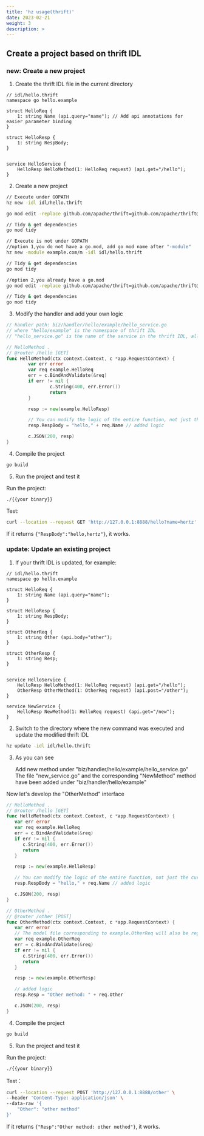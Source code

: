 ```yaml
---
title: 'hz usage(thrift)'
date: 2023-02-21
weight: 3
description: >
---
```

## Create a project based on thrift IDL

### new: Create a new project

1. Create the thrift IDL file in the current directory

```thrift
// idl/hello.thrift
namespace go hello.example

struct HelloReq {
    1: string Name (api.query="name"); // Add api annotations for easier parameter binding
}

struct HelloResp {
    1: string RespBody;
}


service HelloService {
    HelloResp HelloMethod(1: HelloReq request) (api.get="/hello");
}
```

2. Create a new project

```bash
// Execute under GOPATH
hz new -idl idl/hello.thrift

go mod edit -replace github.com/apache/thrift=github.com/apache/thrift@v0.13.0

// Tidy & get dependencies
go mod tidy
```

```bash
// Execute is not under GOPATH
//option 1,you do not have a go.mod, add go mod name after "-module"
hz new -module example.com/m -idl idl/hello.thrift

// Tidy & get dependencies
go mod tidy

//option 2,you already have a go.mod
go mod edit -replace github.com/apache/thrift=github.com/apache/thrift@v0.13.0

// Tidy & get dependencies
go mod tidy
```
3. Modify the handler and add your own logic

```go
// handler path: biz/handler/hello/example/hello_service.go
// where "hello/example" is the namespace of thrift IDL
// "hello_service.go" is the name of the service in the thrift IDL, all methods defined by the service will be generated in this file

// HelloMethod .
// @router /hello [GET]
func HelloMethod(ctx context.Context, c *app.RequestContext) {
        var err error
        var req example.HelloReq
        err = c.BindAndValidate(&req)
        if err != nil {
                c.String(400, err.Error())
                return
        }

        resp := new(example.HelloResp)

        // You can modify the logic of the entire function, not just the current template
        resp.RespBody = "hello," + req.Name // added logic

        c.JSON(200, resp)
}
```

4. Compile the project

```bash
go build
```

5. Run the project and test it

Run the project:

```bash
./{{your binary}}
```

Test:

```bash
curl --location --request GET 'http://127.0.0.1:8888/hello?name=hertz'
```

If it returns `{"RespBody":"hello,hertz"}`, it works.

### update: Update an existing project

1. If your thrift IDL is updated, for example:

```thrift
// idl/hello.thrift
namespace go hello.example

struct HelloReq {
    1: string Name (api.query="name");
}

struct HelloResp {
    1: string RespBody;
}

struct OtherReq {
    1: string Other (api.body="other");
}

struct OtherResp {
    1: string Resp;
}


service HelloService {
    HelloResp HelloMethod(1: HelloReq request) (api.get="/hello");
    OtherResp OtherMethod(1: OtherReq request) (api.post="/other");
}

service NewService {
    HelloResp NewMethod(1: HelloReq request) (api.get="/new");
}
```

2. Switch to the directory where the new command was executed and update the modified thrift IDL

```bash
hz update -idl idl/hello.thrift
```

3. As you can see

   Add new method under "biz/handler/hello/example/hello_service.go"<br>
   The file "new_service.go" and the corresponding "NewMethod" method have been added under "biz/handler/hello/example"

Now let's develop the "OtherMethod" interface

```go
// HelloMethod .
// @router /hello [GET]
func HelloMethod(ctx context.Context, c *app.RequestContext) {
   var err error
   var req example.HelloReq
   err = c.BindAndValidate(&req)
   if err != nil {
      c.String(400, err.Error())
      return
   }

   resp := new(example.HelloResp)

   // You can modify the logic of the entire function, not just the current template
   resp.RespBody = "hello," + req.Name // added logic

   c.JSON(200, resp)
}

// OtherMethod .
// @router /other [POST]
func OtherMethod(ctx context.Context, c *app.RequestContext) {
   var err error
   // The model file corresponding to example.OtherReq will also be regenerated
   var req example.OtherReq
   err = c.BindAndValidate(&req)
   if err != nil {
      c.String(400, err.Error())
      return
   }

   resp := new(example.OtherResp)

   // added logic
   resp.Resp = "Other method: " + req.Other

   c.JSON(200, resp)
}
```

4. Compile the project

```bash
go build
```

5. Run the project and test it

Run the project:

```bash
./{{your binary}}
```

Test：

```bash
curl --location --request POST 'http://127.0.0.1:8888/other' \
--header 'Content-Type: application/json' \
--data-raw '{
    "Other": "other method"
}'
```

If it returns `{"Resp":"Other method: other method"}`, it works.
